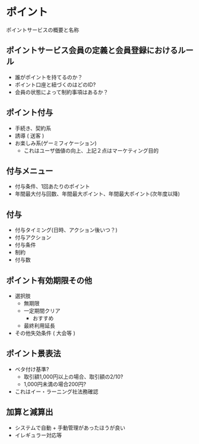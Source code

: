 # ポイント

ポイントサービスの概要と名称

## ポイントサービス会員の定義と会員登録におけるルール

* 誰がポイントを持てるのか？
* ポイント口座と紐づくのはどのID?
* 会員の状態によって制約事項はあるか？

## ポイント付与

* 手続き、契約系
* 誘導 ( 送客 )
* お楽しみ系(ゲーミフィケーション)
	* これはユーザ価値の向上、上記２点はマーケティング目的

## 付与メニュー

* 付与条件、1回あたりのポイント
* 年間最大付与回数、年間最大ポイント、年間最大ポイント(次年度以降)

## 付与

* 付与タイミング(日時、アクション後いつ？)
* 付与アクション
* 付与条件
* 制約
* 付与数

## ポイント有効期限その他

* 選択肢
	* 無期限
	* 一定期間クリア
		* おすすめ
	* 最終利用延長
* その他失効条件 ( 大会等 )

## ポイント景表法

* ベタ付け基準?
	* 取引額1,000円以上の場合、取引額の2/10?
	* 1,000円未満の場合200円?
* これはイー・ラーニング社法務確認

## 加算と減算出

* システムで自動  + 手動管理があったほうが良い
* イレギュラー対応等
